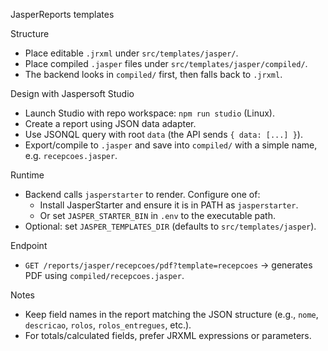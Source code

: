 JasperReports templates

Structure
- Place editable `.jrxml` under `src/templates/jasper/`.
- Place compiled `.jasper` files under `src/templates/jasper/compiled/`.
- The backend looks in `compiled/` first, then falls back to `.jrxml`.

Design with Jaspersoft Studio
- Launch Studio with repo workspace: `npm run studio` (Linux).
- Create a report using JSON data adapter.
- Use JSONQL query with root `data` (the API sends `{ data: [...] }`).
- Export/compile to `.jasper` and save into `compiled/` with a simple name, e.g. `recepcoes.jasper`.

Runtime
- Backend calls `jasperstarter` to render. Configure one of:
  - Install JasperStarter and ensure it is in PATH as `jasperstarter`.
  - Or set `JASPER_STARTER_BIN` in `.env` to the executable path.
- Optional: set `JASPER_TEMPLATES_DIR` (defaults to `src/templates/jasper`).

Endpoint
- `GET /reports/jasper/recepcoes/pdf?template=recepcoes` -> generates PDF using `compiled/recepcoes.jasper`.

Notes
- Keep field names in the report matching the JSON structure (e.g., `nome`, `descricao`, `rolos`, `rolos_entregues`, etc.).
- For totals/calculated fields, prefer JRXML expressions or parameters.

